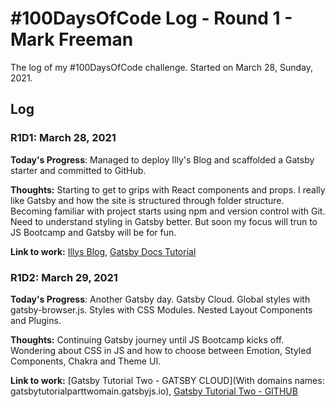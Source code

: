 # #100DaysOfCode Log - Round 1 - Mark Freeman

The log of my #100DaysOfCode challenge. Started on March 28, Sunday, 2021.

## Log

### R1D1: March 28, 2021

**Today's Progress**: Managed to deploy Illy's Blog and scaffolded a Gatsby starter and committed to GitHub.

**Thoughts:** Starting to get to grips with React components and props. I really like Gatsby and how the site is structured through folder structure. Becoming familiar with project starts using npm and version control with Git. Need to understand styling in Gatsby better. But soon my focus will trun to JS Bootcamp and Gatsby will be for fun. 

**Link to work:** [Illys Blog](https://illys-blog.vercel.app/), [Gatsby Docs Tutorial](https://illys-blog.vercel.app/)

### R1D2: March 29, 2021

**Today's Progress**: Another Gatsby day. Gatsby Cloud. Global styles with gatsby-browser.js. Styles with CSS Modules. Nested Layout Components and Plugins. 

**Thoughts:** Continuing Gatsby journey until JS Bootcamp kicks off. Wondering about CSS in JS and how to choose between Emotion, Styled Components, Chakra and Theme UI.

**Link to work:** [Gatsby Tutorial Two - GATSBY CLOUD](With domains names:
gatsbytutorialparttwomain.gatsbyjs.io), [Gatsby Tutorial Two - GITHUB](https://github.com/PugConDoin/gatsby-tutorial-part-two) 
